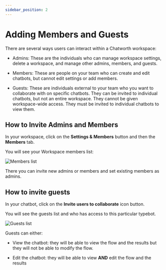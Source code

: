 ```yaml
---
sidebar_position: 2
---
```


# Adding Members and Guests

There are several ways users can interact within a Chatworth workspace:

- Admins: These are the individuals who can manage workspace settings, delete a workspace, and manage other admins, members, and guests.

- Members: These are people on your team who can create and edit chatbots, but cannot edit settings or add members.

- Guests: These are individuals external to your team who you want to collaborate with on specific chatbots. They can be invited to individual chatbots, but not an entire workspace. They cannot be given workspace-wide access. They must be invited to individual chatbots to view them.

## How to Invite Admins and Members

In your workspace, click on the **Settings & Members** button and then the **Members** tab.

You will see your Workspace members list:

<img src="/img/workspace/members.png" alt="Members list" />

There you can invite new admins or members and set existing members as admins.

## How to invite guests

In your chatbot, click on the **Invite users to collaborate** icon button.

You will see the guests list and who has access to this particular typebot.

<img src="/img/workspace/guests.png" alt="Guests list" />

Guests can either:

- View the chatbot: they will be able to view the flow and the results but they will not be able to modify the flow.

- Edit the chatbot: they will be able to view **AND** edit the flow and the results
